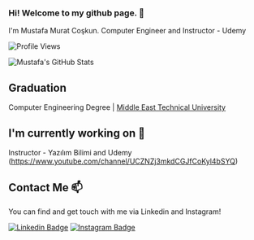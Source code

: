 ### Hi! Welcome to my github page. 👋


I'm Mustafa Murat Coşkun. Computer Engineer and Instructor - Udemy

![Profile Views](https://komarev.com/ghpvc/?username=mustafamuratcoskun)

![Mustafa's GitHub Stats](https://github-readme-stats.vercel.app/api?username=mustafamuratcoskun&show_icons=true)

## Graduation

Computer Engineering Degree |  [Middle East Technical University](https://www.metu.edu.tr/)

## I'm currently working on 🔭

Instructor - Yazılım Bilimi and Udemy (https://www.youtube.com/channel/UCZNZj3mkdCGJfCoKyl4bSYQ)


## Contact Me 📫

You can find and get touch with me via Linkedin and Instagram!

[![Linkedin Badge](https://img.shields.io/badge/mustafamuratcoskun-follow%20on%20linkedin-blue?style=for-the-badge&logo=linkedin)](https://www.linkedin.com/in/mustafa-murat-co%C5%9Fkun-428858b9/)
[![Instagram Badge](https://img.shields.io/badge/mustafamuratcoskun-follow%20on%20instagram-blue?style=for-the-badge&logo=instagram)](https://instagram.com/mustafamuratcoskunn/)

